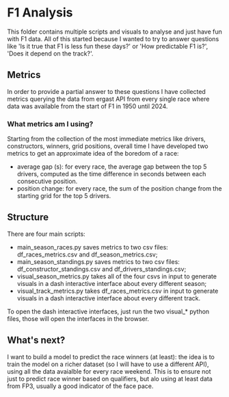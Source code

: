 # F1 Analysis
This folder contains multiple scripts and visuals to analyse and just have fun with F1 data.
All of this started because I wanted to try to answer questions like 'Is it true that F1 is less fun these days?' or 'How predictable F1 is?', 'Does it depend on the track?'.

## Metrics
In order to provide a partial answer to these questions I have collected metrics querying the data from ergast API from every single race where data was available from the start of F1 in 1950 until 2024.

### What metrics am I using?
Starting from the collection of the most immediate metrics like drivers, constructors, winners, grid positions, overall time I have developed two metrics to get an approximate idea of the boredom of a race:
* average gap (s): for every race, the average gap between the top 5 drivers, computed as the time difference in seconds between each consecutive position.
* position change: for every race, the sum of the position change from the starting grid for the top 5 drivers.

## Structure
There are four main scripts:
* main_season_races.py saves metrics to two csv files: df_races_metrics.csv and df_season_metrics.csv;
* main_season_standings.py saves metrics to two csv files: df_constructor_standings.csv and df_drivers_standings.csv;
* visual_season_metrics.py takes all of the four csvs in input to generate visuals in a dash interactive interface about every different season;
* visual_track_metrics.py takes df_races_metrics.csv in input to generate visuals in a dash interactive interface about every different track.

To open the dash interactive interfaces, just run the two visual_* python files, those will open the interfaces in the browser.

## What's next?
I want to build a model to predict the race winners (at least): the idea is to train the model on a richer dataset (so I will have to use a different API), using all the data avaialble for every race weekend. This is to ensure not just to predict race winner based on qualifiers, but alo using at least data from FP3, usually a good indicator of the face pace.